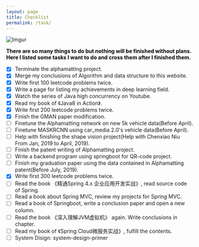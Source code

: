 ```yaml
---
layout: page
title: Checklist
permalink: /task/
---
```

![Imgur](https://i.imgur.com/dG3I3gN.jpg)

<div style="color:#000;size:20;font:Georgia;font-weight:bold">
	There are so many things to do but nothing will be finished without plans. Here I listed some tasks I want to do and cross them after I finished them.
</div>

- [x] Terminate the alphamatting project.
- [x] Merge my conclusions of Algorithm and data structure to this website.
- [x] Write first 100 leetcode problems twice.
- [x] Write a page for listing my achievements in deep learning field.
- [x] Watch the series of Java high concurrency on Youtube.
- [x] Read my book of 《Java8 in Action》.
- [x] Write first 200 leetcode problems twice.
- [x] Finish the GMAN paper modification.
- [ ] Finetune the Alphamatting network on new 5k vehicle data(Before April).
- [ ] Finetune MASKRCNN using car_media 2.0's vehicle data(Before April).
- [ ] Help with finishing the shape vision project(Help with Chenxiao Niu From Jan, 2019 to April, 2019).
- [ ] Finish the patent writing of Alphamatting project.
- [ ] Write a backend program using springboot for QR-code project.
- [ ] Finish my graduation paper using the data contained in Alphamatting patent(Before July, 2019).
- [x] Write first 300 leetcode problems twice.
- [ ] Read the book 《精通Spring 4.x 企业应用开发实战》, read source code of Spring.
- [ ] Read a book about Spring MVC, review my projects for Spring MVC.
- [ ] Read a book of Springboot, write a conclusion paper and open a new column.
- [ ] Read the book 《深入理解JVM虚拟机》 again. Write conclusions in chapter.
- [ ] Read my book of 《Spring Cloud微服务实战》, fulfill the contents.
- [ ] System Disign: system-design-primer
